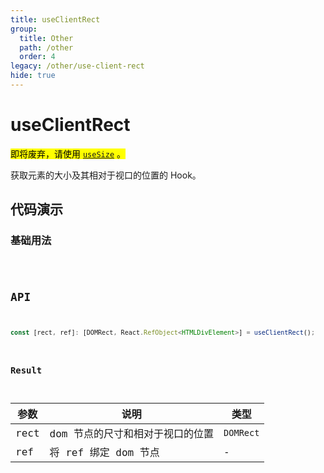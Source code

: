 ```yaml
---
title: useClientRect
group:
  title: Other
  path: /other
  order: 4
legacy: /other/use-client-rect
hide: true
---
```


# useClientRect

<mark>即将废弃，请使用 [`useSize`](/other/use-size) 。</mark>

获取元素的大小及其相对于视口的位置的 Hook。

## 代码演示

### 基础用法

<code src="./demos/Demo1.tsx" />

## API

```typescript
const [rect, ref]: [DOMRect, React.RefObject<HTMLDivElement>] = useClientRect();
```

### Result

| 参数 | 说明                             | 类型      |
| ---- | -------------------------------- | --------- |
| rect | dom 节点的尺寸和相对于视口的位置 | `DOMRect` |
| ref  | 将 ref 绑定 dom 节点             | -         |
